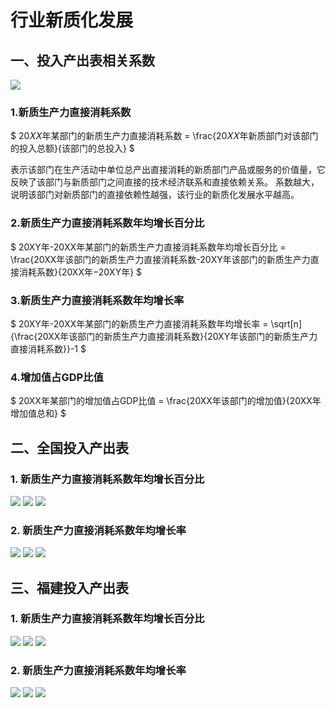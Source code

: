 # 行业新质化发展

## 一、投入产出表相关系数

![](投入产出表.png)

### 1.新质生产力直接消耗系数

$ 20𝑋𝑋年某部门的新质生产力直接消耗系数 = \frac{20𝑋𝑋年新质部门对该部门的投入总额}{该部门的总投入} $

表示该部门在生产活动中单位总产出直接消耗的新质部门产品或服务的价值量，它反映了该部门与新质部门之间直接的技术经济联系和直接依赖关系。
系数越大，说明该部门对新质部门的直接依赖性越强，该行业的新质化发展水平越高。

### 2.新质生产力直接消耗系数年均增长百分比

$ 20XY年-20XX年某部门的新质生产力直接消耗系数年均增长百分比 = \frac{20XX年该部门的新质生产力直接消耗系数-20XY年该部门的新质生产力直接消耗系数}{20XX年−20XY年} $

### 3.新质生产力直接消耗系数年均增长率

$ 20XY年-20XX年某部门的新质生产力直接消耗系数年均增长率 = \sqrt[n]{\frac{20XX年该部门的新质生产力直接消耗系数}{20XY年该部门的新质生产力直接消耗系数}}-1 $

### 4.增加值占GDP比值

$ 20XX年某部门的增加值占GDP比值 = \frac{20XX年该部门的增加值}{20XX年增加值总和} $

## 二、全国投入产出表

### 1. 新质生产力直接消耗系数年均增长百分比

![](2018-2020年均增长百分比.png)
![](2017-2020年均增长百分比.png)
![](屏幕截图1.png)


### 2. 新质生产力直接消耗系数年均增长率

![](2018-2020年均增长率.png)
![](2017-2020年均增长率.png)
![](屏幕截图2.png)

## 三、福建投入产出表

### 1. 新质生产力直接消耗系数年均增长百分比

![](2012-2017年均增长百分比.png)
![](2007-2017年均增长百分比.png)
![](屏幕截图3.png)

### 2. 新质生产力直接消耗系数年均增长率

![](2012-2017年均增长率.png)
![](2007-2017年均增长率.png)
![](屏幕截图4.png)